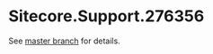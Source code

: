# Sitecore.Support.276356

See [master branch](https://github.com/sitecoresupport/Sitecore.Support.276356) for details.